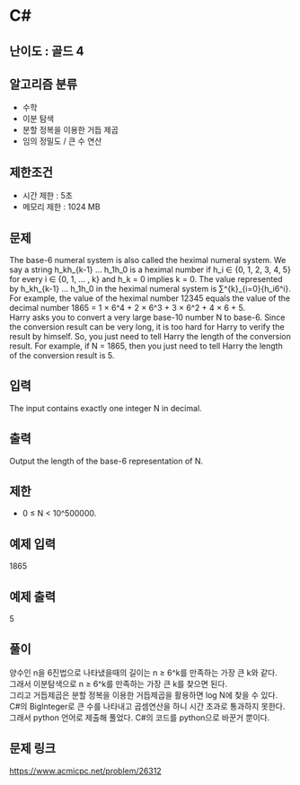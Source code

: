 # C#

## 난이도 : 골드 4

## 알고리즘 분류
  - 수학
  - 이분 탐색
  - 분할 정복을 이용한 거듭 제곱
  - 임의 정밀도 / 큰 수 연산

## 제한조건
  - 시간 제한 : 5초
  - 메모리 제한 : 1024 MB

## 문제
The base-6 numeral system is also called the heximal numeral system. We say a string h_kh_{k-1} ... h_1h_0 is a heximal number if h_i ∈ {0, 1, 2, 3, 4, 5} for every i ∈ {0, 1, ... , k} and h_k = 0 implies k = 0. The value represented by h_kh_{k-1} … h_1h_0 in the heximal numeral system is ∑^{k}_{i=0}{h_i6^i}. For example, the value of the heximal number 12345 equals the value of the decimal number 1865 = 1 × 6^4 + 2 × 6^3 + 3 × 6^2 + 4 × 6 + 5.<br/>
Harry asks you to convert a very large base-10 number N to base-6. Since the conversion result can be very long, it is too hard for Harry to verify the result by himself. So, you just need to tell Harry the length of the conversion result. For example, if N = 1865, then you just need to tell Harry the length of the conversion result is 5.<br/>


## 입력
The input contains exactly one integer N in decimal.<br/>


## 출력
Output the length of the base-6 representation of N.<br/>


## 제한
  - 0 ≤ N < 10^500000.


## 예제 입력
1865<br>


## 예제 출력
5<br>


## 풀이
양수인 n을 6진법으로 나타냈을때의 길이는 n ≥ 6^k를 만족하는 가장 큰 k와 같다.<br/>
그래서 이분탐색으로 n ≥ 6^k를 만족하는 가장 큰 k를 찾으면 된다.<br/>
그리고 거듭제곱은 분할 정복을 이용한 거듭제곱을 활용하면 log N에 찾을 수 있다.<br/>
C#의 BigInteger로 큰 수를 나타내고 곱셈연산을 하니 시간 초과로 통과하지 못한다.<br/>
그래서 python 언어로 제출해 풀었다. C#의 코드를 python으로 바꾼거 뿐이다.<br/> 


## 문제 링크
https://www.acmicpc.net/problem/26312